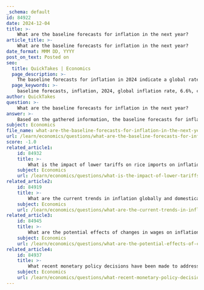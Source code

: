 ```yaml
---
_schema: default
id: 84922
date: 2024-12-04
title: >-
    What are the baseline forecasts for inflation in the next year?
article_title: >-
    What are the baseline forecasts for inflation in the next year?
date_format: MMM DD, YYYY
post_on_text: Posted on
seo:
  title: QuickTakes | Economics
  page_description: >-
    The baseline forecasts for inflation in 2024 indicate a global rate easing to 6.6%, with the US consumer inflation steady at 3%, reflecting trends of moderating inflation as economic conditions stabilize.
  page_keywords: >-
    baseline forecasts, inflation, 2024, global inflation rate, 6.6%, consumer inflation expectations, United States, economic growth, monetary policy tightening, Personal Consumption Expenditures Price Index, PCE, steady inflation, medical care, housing, supply chain issues, economic conditions
author: QuickTakes
question: >-
    What are the baseline forecasts for inflation in the next year?
answer: >-
    Based on the gathered information, the baseline forecasts for inflation in the next year (2024) indicate a global inflation rate expected to ease to 6.6%. This is a decrease from previous higher rates, reflecting a trend of moderating inflation as supply chain issues resolve and economic growth slows due to monetary policy tightening. \n\nIn the United States, consumer inflation expectations for the year ahead are steady at around 3%, which aligns with broader trends of declining inflation rates across various sectors, including medical care and housing. The Personal Consumption Expenditures Price Index (PCE), a preferred measure of inflation, has already shown a significant drop from a peak of 7% year-over-year in June 2022 to approximately 3% as of October 2023.\n\nOverall, the forecasts suggest a continued moderation in inflation rates, with expectations for further declines as economic conditions stabilize and supply-side pressures diminish.
subject: Economics
file_name: what-are-the-baseline-forecasts-for-inflation-in-the-next-year.md
url: /learn/economics/questions/what-are-the-baseline-forecasts-for-inflation-in-the-next-year
score: -1.0
related_article1:
    id: 84932
    title: >-
        What is the impact of lower tariffs on rice imports on inflation?
    subject: Economics
    url: /learn/economics/questions/what-is-the-impact-of-lower-tariffs-on-rice-imports-on-inflation
related_article2:
    id: 84919
    title: >-
        What are the current trends in inflation globally and domestically?
    subject: Economics
    url: /learn/economics/questions/what-are-the-current-trends-in-inflation-globally-and-domestically
related_article3:
    id: 84945
    title: >-
        What are the potential effects of changes in wages on inflation?
    subject: Economics
    url: /learn/economics/questions/what-are-the-potential-effects-of-changes-in-wages-on-inflation
related_article4:
    id: 84937
    title: >-
        What recent monetary policy decisions have been made to address inflation?
    subject: Economics
    url: /learn/economics/questions/what-recent-monetary-policy-decisions-have-been-made-to-address-inflation
---
```


&nbsp;